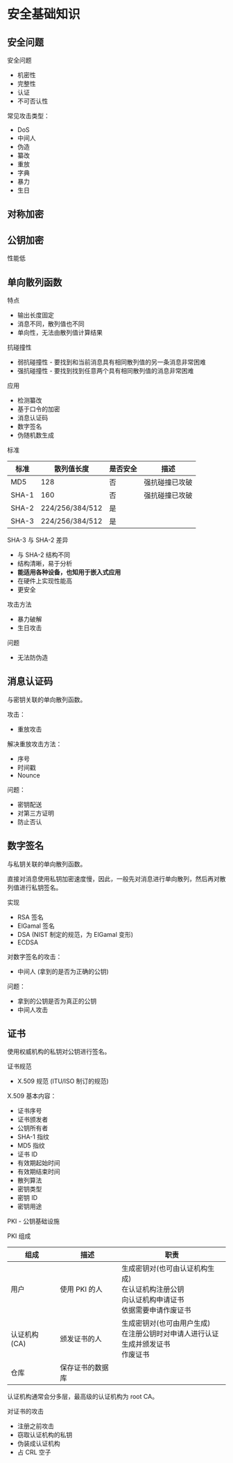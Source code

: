 安全基础知识
=====================

安全问题
--------------

安全问题

 - 机密性
 - 完整性
 - 认证
 - 不可否认性

常见攻击类型：

 - DoS
 - 中间人
 - 伪造
 - 纂改
 - 重放
 - 字典
 - 暴力
 - 生日

对称加密
--------

公钥加密
-----------

性能低

单向散列函数
-------------

特点

 - 输出长度固定
 - 消息不同，散列值也不同
 - 单向性，无法由散列值计算结果

抗碰撞性

 - 弱抗碰撞性 - 要找到和当前消息具有相同散列值的另一条消息非常困难
 - 强抗碰撞性 - 要找到找到任意两个具有相同散列值的消息非常困难

应用

 - 检测纂改
 - 基于口令的加密
 - 消息认证码
 - 数字签名
 - 伪随机数生成

标准

| 标准 |散列值长度 | 是否安全 | 描述|
-|-|-|-|
MD5 | 128 | 否 | 强抗碰撞已攻破|
SHA-1 | 160 | 否 | 强抗碰撞已攻破 |
SHA-2 | 224/256/384/512 | 是 | |
SHA-3 | 224/256/384/512 | 是 | |

SHA-3 与 SHA-2 差异

 - 与 SHA-2 结构不同
 - 结构清晰，易于分析
 - **能适用各种设备，也知用于嵌入式应用**
 - 在硬件上实现性能高
 - 更安全


攻击方法

 - 暴力破解
 - 生日攻击

问题

 - 无法防伪造

消息认证码
-------------

与密钥关联的单向散列函数。

攻击：

 - 重放攻击

解决重放攻击方法：

 - 序号
 - 时间戳
 - Nounce

问题：

 - 密钥配送
 - 对第三方证明
 - 防止否认

数字签名
-------------

与私钥关联的单向散列函数。

直接对消息使用私钥加密速度慢，因此，一般先对消息进行单向散列，然后再对散列值进行私钥签名。

实现

 - RSA 签名
 - ElGamal 签名
 - DSA (NIST 制定的规范，为 ElGamal 变形)
 - ECDSA


对数字签名的攻击：

 - 中间人 (拿到的是否为正确的公钥)

问题：

 - 拿到的公钥是否为真正的公钥
 - 中间人攻击

证书
-------------

使用权威机构的私钥对公钥进行签名。

证书规范

 - X.509 规范 (ITU/ISO 制订的规范)

X.509 基本内容：

 - 证书序号
 - 证书颁发者
 - 公钥所有者
 - SHA-1 指纹
 - MD5 指纹
 - 证书 ID
 - 有效期起始时间
 - 有效期结束时间
 - 散列算法
 - 密钥类型
 - 密钥 ID
 - 密钥用途

PKI - 公钥基础设施

PKI 组成

| 组成 |描述| 职责 |
-|-|-|
|用户|使用 PKI 的人|生成密钥对(也可由认证机构生成)<br>在认证机构注册公钥<br>向认证机构申请证书<br>依据需要申请作废证书|
|认证机构(CA)|颁发证书的人|生成密钥对(也可由用户生成)<br>在注册公钥时对申请人进行认证<br>生成并颁发证书<br>作废证书|
|仓库|保存证书的数据库|

认证机构通常会分多层，最高级的认证机构为 root CA。

对证书的攻击

 - 注册之前攻击
 - 窃取认证机构的私钥
 - 伪装成认证机构
 - 占 CRL 空子

